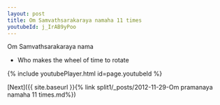 ```yaml
---
layout: post
title: Om Samvathsarakaraya namaha 11 times
youtubeId: j_IrAB9yPoo
---
```

 
 
Om Samvathsarakaraya nama 
 
 -  Who makes the wheel of time to rotate 
 
  
 
  
 
 
 
 
 
 


{% include youtubePlayer.html id=page.youtubeId %}
 
[Next]({{ site.baseurl }}{% link  split1/_posts/2012-11-29-Om pramanaya namaha 11 times.md%})
 
